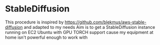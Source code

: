 # StableDiffusion
This procedure is inspired by https://github.com/blekmus/aws-stable-diffusion and adapted to my needs
Aim is to get a StableDiffusion instance running on EC2 Ubuntu with GPU TORCH support cause my equipment at home isn't powerful enough to work with
